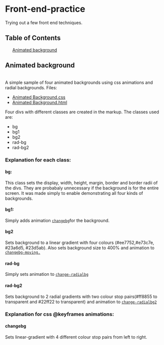 # Front-end-practice
Trying out a few front end techniques.

<h2 id="table-of-contents"> Table of Contents</h2>
<ol>
	<a href="#animated-bg"<li id="animated-bg">Animated background</li></a>
</ol>
 
 <h2 id="animated-bg">Animated background </h2><br />
 A simple sample of four animated backgrounds using css animations and radial backgrounds.
 Files:
 <ul>
	<a href="https://github.com/Aniganesh/Front-end-practice/blob/master/Animated%20Background.css"><li>Animated Background.css </li></a>
	<a href="https://github.com/Aniganesh/Front-end-practice/blob/master/Animated%20Background.html"><li>Animated Background.html</li></a>
	</ul>
	Four divs with different classes are created in the markup.
	The classes used are:
	<ul><li>bg</li><li>bg1</li><li>bg2</li><li>rad-bg</li><li>rad-bg2</li>
	</ul>
	<h3> Explanation for each class:</h3>
	<h4>bg:</h4>
	<p>This class sets the display, width, height, margin, border and border radii of the divs. They are probabaly unnecessary if the background is for the entire screen. It was made simply to enable demonstrating all four kinds of backgrounds.</p>
	<h4>bg1:</h4>
	<p>Simply adds animation <a href="#changebg"><code>changebg</code></a>for the background.</p>
	<h4>bg2</h4>
	<p>Sets background to a linear gradient with four colours (#ee7752,#e73c7e, #23a6d5, #23d5ab).
	Also sets background size to 400% and animation to <a href="#changebg-moving"><code>changebg-moving.</code></a>
		</p>
	<h4>rad-bg</h4>
	<p>
	Simply sets animation to <a href="#change-radialbg"><code>change-radialbg</code></a>
	</p>
	<h4>rad-bg2</h4>
	<p>Sets background to 2 radial gradients with two colour stop pairs(#ff8855 to transparent and #22ff22 to transparent) and animation to  <a href="#change-radialbg2"><code>change-radialbg2</code></a></p>
	<h3>Explanation for css @keyframes animations:</h3>
	<h4 id="changebg">changebg</h4><p>Sets linear-gradient with 4 different colour stop pairs from left to right. </p>
	